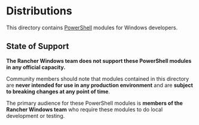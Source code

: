 # Distributions

This directory contains [PowerShell](https://learn.microsoft.com/en-us/powershell/scripting/overview?view=powershell-7.4) modules for Windows developers.

## State of Support

**The Rancher Windows team does not support these PowerShell modules in any official capacity.**

Community members should note that modules contained in this directory are **never intended for use in any production environment** and are **subject to breaking changes at any point of time**.

The primary audience for these PowerShell modules is **members of the Rancher Windows team** who require these modules to do local development or testing.
